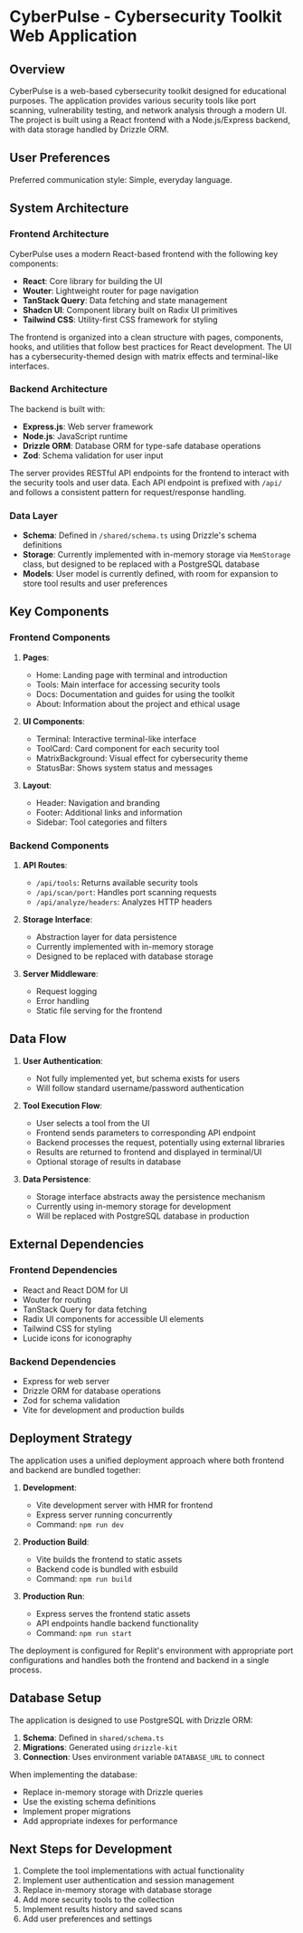# CyberPulse - Cybersecurity Toolkit Web Application

## Overview

CyberPulse is a web-based cybersecurity toolkit designed for educational purposes. The application provides various security tools like port scanning, vulnerability testing, and network analysis through a modern UI. The project is built using a React frontend with a Node.js/Express backend, with data storage handled by Drizzle ORM.

## User Preferences

Preferred communication style: Simple, everyday language.

## System Architecture

### Frontend Architecture

CyberPulse uses a modern React-based frontend with the following key components:

- **React**: Core library for building the UI
- **Wouter**: Lightweight router for page navigation
- **TanStack Query**: Data fetching and state management
- **Shadcn UI**: Component library built on Radix UI primitives
- **Tailwind CSS**: Utility-first CSS framework for styling

The frontend is organized into a clean structure with pages, components, hooks, and utilities that follow best practices for React development. The UI has a cybersecurity-themed design with matrix effects and terminal-like interfaces.

### Backend Architecture

The backend is built with:

- **Express.js**: Web server framework
- **Node.js**: JavaScript runtime
- **Drizzle ORM**: Database ORM for type-safe database operations
- **Zod**: Schema validation for user input

The server provides RESTful API endpoints for the frontend to interact with the security tools and user data. Each API endpoint is prefixed with `/api/` and follows a consistent pattern for request/response handling.

### Data Layer

- **Schema**: Defined in `/shared/schema.ts` using Drizzle's schema definitions
- **Storage**: Currently implemented with in-memory storage via `MemStorage` class, but designed to be replaced with a PostgreSQL database
- **Models**: User model is currently defined, with room for expansion to store tool results and user preferences

## Key Components

### Frontend Components

1. **Pages**:
   - Home: Landing page with terminal and introduction
   - Tools: Main interface for accessing security tools
   - Docs: Documentation and guides for using the toolkit
   - About: Information about the project and ethical usage

2. **UI Components**:
   - Terminal: Interactive terminal-like interface
   - ToolCard: Card component for each security tool
   - MatrixBackground: Visual effect for cybersecurity theme
   - StatusBar: Shows system status and messages

3. **Layout**:
   - Header: Navigation and branding
   - Footer: Additional links and information
   - Sidebar: Tool categories and filters

### Backend Components

1. **API Routes**:
   - `/api/tools`: Returns available security tools
   - `/api/scan/port`: Handles port scanning requests
   - `/api/analyze/headers`: Analyzes HTTP headers

2. **Storage Interface**:
   - Abstraction layer for data persistence
   - Currently implemented with in-memory storage
   - Designed to be replaced with database storage

3. **Server Middleware**:
   - Request logging
   - Error handling
   - Static file serving for the frontend

## Data Flow

1. **User Authentication**:
   - Not fully implemented yet, but schema exists for users
   - Will follow standard username/password authentication

2. **Tool Execution Flow**:
   - User selects a tool from the UI
   - Frontend sends parameters to corresponding API endpoint
   - Backend processes the request, potentially using external libraries
   - Results are returned to frontend and displayed in terminal/UI
   - Optional storage of results in database

3. **Data Persistence**:
   - Storage interface abstracts away the persistence mechanism
   - Currently using in-memory storage for development
   - Will be replaced with PostgreSQL database in production

## External Dependencies

### Frontend Dependencies
- React and React DOM for UI
- Wouter for routing
- TanStack Query for data fetching
- Radix UI components for accessible UI elements
- Tailwind CSS for styling
- Lucide icons for iconography

### Backend Dependencies
- Express for web server
- Drizzle ORM for database operations
- Zod for schema validation
- Vite for development and production builds

## Deployment Strategy

The application uses a unified deployment approach where both frontend and backend are bundled together:

1. **Development**:
   - Vite development server with HMR for frontend
   - Express server running concurrently
   - Command: `npm run dev`

2. **Production Build**:
   - Vite builds the frontend to static assets
   - Backend code is bundled with esbuild
   - Command: `npm run build`

3. **Production Run**:
   - Express serves the frontend static assets
   - API endpoints handle backend functionality
   - Command: `npm run start`

The deployment is configured for Replit's environment with appropriate port configurations and handles both the frontend and backend in a single process.

## Database Setup

The application is designed to use PostgreSQL with Drizzle ORM:

1. **Schema**: Defined in `shared/schema.ts`
2. **Migrations**: Generated using `drizzle-kit`
3. **Connection**: Uses environment variable `DATABASE_URL` to connect

When implementing the database:
- Replace in-memory storage with Drizzle queries
- Use the existing schema definitions
- Implement proper migrations
- Add appropriate indexes for performance

## Next Steps for Development

1. Complete the tool implementations with actual functionality
2. Implement user authentication and session management
3. Replace in-memory storage with database storage
4. Add more security tools to the collection
5. Implement results history and saved scans
6. Add user preferences and settings